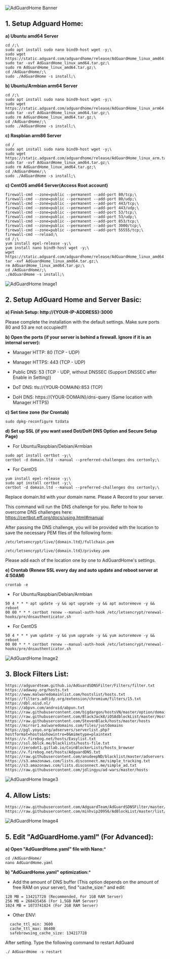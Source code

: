 ![AdGuardHome Banner](/home2.jpg)

## 1. Setup Adguard Home:

**a) Ubuntu amd64 Server**

```Text
cd /;\
sudo apt install sudo nano bind9-host wget -y;\
sudo wget https://static.adguard.com/adguardhome/release/AdGuardHome_linux_amd64.tar.gz;\
sudo tar -xvf AdGuardHome_linux_amd64.tar.gz;\
sudo rm AdGuardHome_linux_amd64.tar.gz;\
cd /AdGuardHome/;\
sudo ./AdGuardHome -s install;\
```

**b) Ubuntu/Armbian arm64 Server**

```Text
cd /;\
sudo apt install sudo nano bind9-host wget -y;\
sudo wget https://static.adguard.com/adguardhome/release/AdGuardHome_linux_arm64.tar.gz;\
sudo tar -xvf AdGuardHome_linux_amd64.tar.gz;\
sudo rm AdGuardHome_linux_amd64.tar.gz;\
cd /AdGuardHome/;\
sudo ./AdGuardHome -s install;\
```

**c) Raspbian arm86 Server**

```Text
cd /
sudo apt install sudo nano bind9-host wget -y;\
sudo wget https://static.adguard.com/adguardhome/release/AdGuardHome_linux_arm.tar.gz;\
sudo tar -xvf AdGuardHome_linux_amd64.tar.gz;\
sudo rm AdGuardHome_linux_amd64.tar.gz;\
cd /AdGuardHome/;\
sudo ./AdGuardHome -s install;\
```

**c) CentOS amd64 Server(Access Root account)**

```Text
firewall-cmd --zone=public --permanent --add-port 80/tcp;\
firewall-cmd --zone=public --permanent --add-port 80/udp;\
firewall-cmd --zone=public --permanent --add-port 443/tcp;\
firewall-cmd --zone=public --permanent --add-port 443/udp;\
firewall-cmd --zone=public --permanent --add-port 53/tcp;\
firewall-cmd --zone=public --permanent --add-port 53/udp;\
firewall-cmd --zone=public --permanent --add-port 853/tcp;\
firewall-cmd --zone=public --permanent --add-port 3000/tcp;\
firewall-cmd --zone=public --permanent --add-port 55555/tcp;\
firewall-cmd --reload;\
cd /;\
yum install epel-release -y;\
yum install nano bind9-host wget -y;\
wget https://static.adguard.com/adguardhome/release/AdGuardHome_linux_amd64.tar.gz;\
tar -xvf AdGuardHome_linux_amd64.tar.gz;\
rm AdGuardHome_linux_amd64.tar.gz;\
cd /AdGuardHome/;\
./AdGuardHome -s install;\
```

![AdGuardHome Image1](/home1.png)

## 2. Setup AdGuard Home and Server Basic:

**a) Finish Setup: http://{YOUR-IP-ADDRESS}:3000**

Please complete the installation with the default settings. Make sure ports 80 and 53 are not occupied!!!

**b) Open the ports (if your server is behind a firewall. Ignore if it is an internal server):**

- Manager HTTP: 80 (TCP - UDP)

- Manager HTTPS: 443 (TCP - UDP)

- Public DNS: 53 (TCP - UDP, without DNSSEC (Support DNSSEC after Enable in Setting))

- DoT DNS: tls://{YOUR-DOMAIN}:853 (TCP)

- DoH DNS: https://{YOUR-DOMAIN}/dns-query (Same location with Manager HTTPS)

**c) Set time zone (for Crontab)**

```Text
sudo dpkg-reconfigure tzdata
```

**d) Set up SSL (if you want used Dot/DoH DNS Option and Secure Setup Page)**

- For Ubuntu/Raspbian/Debian/Armbian

```Text
sudo apt install certbot -y;\
certbot -d domain.ltd --manual --preferred-challenges dns certonly;\
```

- For CentOS

```Text
yum install epel-release -y;\
sudo apt install certbot -y;\
certbot -d domain.ltd --manual --preferred-challenges dns certonly;\
```

Replace domain.ltd with your domain name. Please A Record to your server.

This command will run the DNS challenge for you. Refer to how to overcome DNS challenges here: https://certbot.eff.org/docs/using.html#manual

After passing the DNS challenge, you will be provided with the location to save the necessary PEM files of the following form:

```Text
/etc/letsencrypt/live/{domain.ltd}/fullchain.pem

/etc/letsencrypt/live/{domain.ltd}/privkey.pem
```

Please add each of the location one by one to AdGuardHome's settings.

**e) Crontab (Renew SSL every day and auto update and reboot server at 4:50AM)**

```Text
crontab -e
```

- For Ubuntu/Raspbian/Debian/Armbian

```Text
50 4 * * * apt update -y && apt upgrade -y && apt autoremove -y && reboot
00 00 * * * certbot renew --manual-auth-hook /etc/letsencrypt/renewal-hooks/pre/dnsauthenticator.sh
```

- For CentOS

```Text
50 4 * * * yum update -y && yum upgrade -y && yum autoremove -y && reboot
00 00 * * * certbot renew --manual-auth-hook /etc/letsencrypt/renewal-hooks/pre/dnsauthenticator.sh
```

![AdGuardHome Image2](/bg.jpg)

## 3. Block Filters List:

```Text
https://adguardteam.github.io/AdGuardSDNSFilter/Filters/filter.txt
https://adaway.org/hosts.txt
https://www.malwaredomainlist.com/hostslist/hosts.txt
https://filters.adtidy.org/extension/chromium/filters/15.txt
https://dbl.oisd.nl/
https://abpvn.com/android/abpvn.txt
https://raw.githubusercontent.com/bigdargon/hostsVN/master/option/domain.txt
https://raw.githubusercontent.com/BlackJack8/iOSAdblockList/master/Hosts.txt
https://raw.githubusercontent.com/StevenBlack/hosts/master/hosts
https://mirror1.malwaredomains.com/files/justdomains
https://pgl.yoyo.org/adservers/serverlist.php?hostformat=hosts&showintro=0&mimetype=plaintext
https://v.firebog.net/hosts/Easylist.txt
https://ssl.bblck.me/blacklists/hosts-file.txt
https://zerodot1.gitlab.io/CoinBlockerLists/hosts_browser
https://v.firebog.net/hosts/AdguardDNS.txt
https://raw.githubusercontent.com/anudeepND/blacklist/master/adservers.txt
https://s3.amazonaws.com/lists.disconnect.me/simple_tracking.txt
https://s3.amazonaws.com/lists.disconnect.me/simple_ad.txt
https://raw.githubusercontent.com/jdlingyu/ad-wars/master/hosts
```

![AdGuardHome Image3](/home3.jpg)

## 4. Allow Lists:

```Text
https://raw.githubusercontent.com/AdguardTeam/AdGuardSDNSFilter/master/Filters/exclusions.txt
https://raw.githubusercontent.com/minhvip20956/AdBlockList/master/list/allow.txt
```

![AdGuardHome Image4](/deve.png)

## 5. Edit "AdGuardHome.yaml" (For Advanced):

**a) Open "AdGuardHome.yaml" file with Nano:***

```Text
cd /AdGuardHome/
nano AdGuardHome.yaml
```

**b) "AdGuardHome.yaml" optimization:***

- Add the amount of DNS buffer (This option depends on the amount of free RAM on your server), find "cache_size:" and edit:

```Text
128 MB = 134217728 (Recommended, For 1GB RAM Server)
256 MB = 268435456 (For 1,5GB RAM Server)
1024 MB = 1073741824 (For 2GB RAM Server)
```

- Other ENV:

```Text
  cache_ttl_min: 3600
  cache_ttl_max: 86400
  safebrowsing_cache_size: 134217728
```

After setting. Type the following command to restart AdGuard

```Text
./ AdGuardHome -s restart
```
